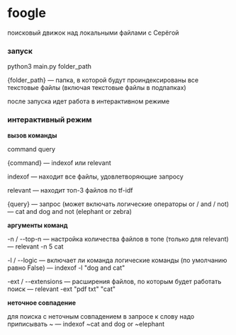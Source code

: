 # foogle
поисковый движок над локальными файлами c Серёгой

### запуск
python3 main.py folder_path

{folder_path} — папка, в которой будут проиндексированы все текстовые 
файлы (включая текстовые файлы в подпапках)

после запуска идет работа в интерактивном режиме
### интерактивный режим
**вызов команды**

command query 

{command} — indexof или relevant

indexof — находит все файлы, удовлетворяющие запросу

relevant — находит топ-3 файлов по tf-idf

{query} — запрос (может включать логические операторы or / and / not) — cat and dog and not (elephant or zebra)

**аргументы команд**

-n / --top-n — настройка количества файлов в топе (только для relevant) — 
relevant -n 5 cat

-l / --logic — включает ли команда логические команды (по умолчанию равно 
False) — indexof -l "dog and cat"

-ext / --extensions — расширения файлов, по которым будет работать поиск — 
relevant -ext "pdf txt" "cat"

**неточное совпадение**

для поиска с неточным совпадением в запросе к слову надо приписывать ~ — 
indexof ~cat and dog or ~elephant